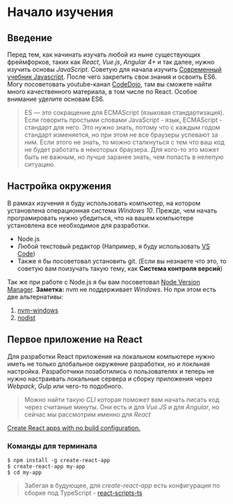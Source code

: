 # Начало изучения

## Введение

Перед тем, как начинать изучать любой из ныне существующих фреймфорков, таких как *React*, *Vue.js*, *Angular 4+* и так далее, нужно изучить основы *JavaScript*.
Советую для начала изучить [Современный учебник Javascript](https://learn.javascript.ru/).
После чего закрепить свои знания и освоить ES6. Могу посоветовать youtube-канал [CodeDojo](https://www.youtube.com/channel/UCY10FZglXJ8RL3xB04VpykQ/featured), там вы сможете найти много качественного материала, в том числе по React. Особое внимание уделите основам ES6.
> ES — это сокращение для ECMAScript (языковая стандартизация). Если говорить простыми словами JavaScript - язык, ECMAScript - стандарт для него. Это нужно знать, потому что с каждым годом стандарт изменяется, но при этом не все браузеры успевают за ним. Если этого не знать, то можно сталкнуться с тем что ваш код не будет работать в некоторых браузера. Для кого-то это может быть не важным, но лучше заранее знать, чем попасть в нелепую ситуацию.

## Настройка окружения

В рамках изучения я буду использовать компьютер, на котором установлена операционная система *Windows 10*.
Прежде, чем начать програмировать нужно убедиться, что на вашем компьютере установлена все необходимое для разработки.

- Node.js
- Любой текстовый редактор (Например, я буду использовать [VS Code](https://code.visualstudio.com/))
- Также я бы посоветовал установить git. (Если вы незнаете что это, то советую вам поизучать такую тему, как **Система контроля версий**)

Так же при работе с Node.js я бы вам посоветовал [Node Version Manager](https://github.com/creationix/nvm).
**Заметка:** *nvm* не поддерживает *Windows*. Но при этом есть две альтернативы:

1. [nvm-windows](https://github.com/coreybutler/nvm-windows)
2. [nodist](https://github.com/marcelklehr/nodist)

## Первое приложение на React

Для разработки React приложения на локальном компьютере нужно иметь не только длобальное окружение разработки, но и локльная настройка.
Разработчики позаботились о пользователях и теперь не нужно настраивать локальные сервера и сборку приложения через *Webpack*, *Gulp* или чего-то подобного.

> Можно найти такую *CLI* которая поможет вам начать писать код через считаные минуты. Они есть и для *Vue.JS* и для *Angular*, но сейчас мы рассмотрим именно для *React*

[Create React apps with no build configuration.](https://github.com/facebook/create-react-app)

### **Команды для терминала**

```
$ npm install -g create-react-app
$ create-react-app my-app
$ cd my-app
```

> Забегая в будующее, для *create-react-app* есть конфигурация по сборке под TypeScript - [react-scripts-ts](https://www.npmjs.com/package/react-scripts-ts)